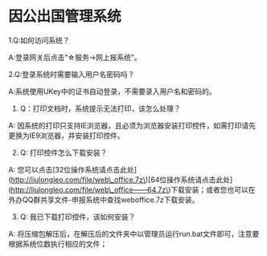 # 因公出国管理系统

1.Q:如何访问系统？

A:登录网关后点击“☆服务-&gt;网上报系统”。

2.Q:登录系统时需要输入用户名密码吗？

A:系统使用UKey中的证书自动登录，不需要录入用户名和密码的。

1. Q：打印文档时，系统提示无法打印，该怎么处理？

A: 因系统的打印只支持IE浏览器，且必须为浏览器安装打印控件，如需打印请先更换为IE9浏览器，并安装打印控件。

2. Q: 打印控件怎么下载安装？

A: 您可以点击\[32位操作系统请点击此处\]\(http://liulongleo.com/file/web\_office.7z\)\[64位操作系统请点击此处\]\(http://liulongleo.com/file/web\_office——64.7z\)下载安装；或者您也可以在外办QQ群共享文件-申报系统中查找weboffice.7z下载安装。

3. Q: 我已下载打印控件，该如何安装？

A: 将压缩包解压后，在解压后的文件夹中以管理员运行run.bat文件即可，注意要根据系统位数执行相应的文件；

